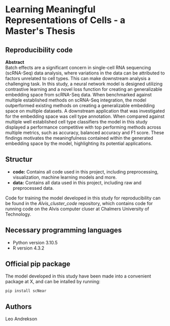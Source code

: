 # Learning Meaningful Representations of Cells - a Master's Thesis
## Reproducibility code

**Abstract**
<br>
Batch effects are a significant concern in single-cell RNA sequencing (scRNA-Seq) data analysis, where variations in the data can be attributed to factors unrelated to cell types. This can make downstream analysis a challenging task. In this study, a neural network model is designed utilizing contrastive learning and a novel loss function for creating an generalizable embedding space from scRNA-Seq data. When benchmarked against multiple established methods on scRNA-Seq integration, the model outperformed existing methods on creating a generalizable embedding space on multiple datasets. A downstream application that was investigated for the embedding space was cell type annotation. When compared against multiple well established cell type classifiers the model in this study displayed a performance competitive with top performing methods across multiple metrics, such as accuracy, balanced accuracy and F1 score. These findings motivates the meaningfulness contained within the generated embedding space by the model, highlighting its potential applications.

## Structur
- **code:** Contains all code used in this project, including preprocessing, visualization, machine learning models and more.
- **data:** Contains all data used in this project, including raw and preprocessed data.

Code for training the model developed in this study for reproducibility can be found in the *Alvis_cluster_code* repository, which contains code for running code on the Alvis computer cluser at Chalmers University of Technology. 

## Necessary programming languages
- Python version 3.10.5
- R version 4.3.2

## Official pip package
The model developed in this study have been made into a convenient package at X, and can be intalled by running:
```
pip install scNear
```

## Authors
Leo Andrekson
